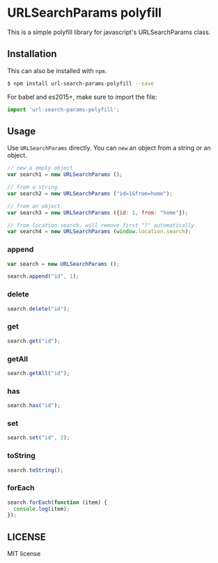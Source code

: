 # URLSearchParams polyfill

This is a simple polyfill library for javascript's URLSearchParams class.


## Installation

This can also be installed with `npm`.

```sh
$ npm install url-search-params-polyfill --save
```


For babel and es2015+, make sure to import the file:

```javascript
import 'url-search-params-polyfill';
```

## Usage

Use `URLSearchParams` directly. You can `new` an object from a string or an object.

```javascript
// new a empty object
var search1 = new URLSearchParams ();

// from a string
var search2 = new URLSearchParams ("id=1&from=home");

// from an object
var search3 = new URLSearchParams ({id: 1, from: "home"});

// from location.search, will remove first "?" automatically
var search4 = new URLSearchParams (window.location.search);

```


### append

```javascript
var search = new URLSearchParams ();

search.append("id", 1);
```

### delete

```javascript
search.delete("id");
```

### get

```javascript
search.get("id");
```

### getAll

```javascript
search.getAll("id");
```

### has

```javascript
search.has("id");
```

### set 

```javascript
search.set("id", 2);
```

### toString

```javascript
search.toString();
```

### forEach

```javascript
search.forEach(function (item) {
  console.log(item);
});
```

## LICENSE

MIT license
